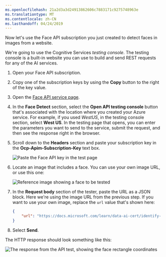 ```yaml
---
ms.openlocfilehash: 21a2d3a3d24913862606c7883171c9275748963e
ms.translationtype: MT
ms.contentlocale: zh-CN
ms.lasthandoff: 04/24/2019
---
```

Now let's use the Face API subscription you just created to detect faces in images from a website.

We're going to use the Cognitive Services _testing console_. The testing console is a built-in website you can use to build and send REST requests for any of the AI services.

1. Open your Face API subscription.
1. Copy one of the subscription keys by using the **Copy** button to the right of the key value.

1. Open the [Face API service page](https://westus.dev.cognitive.microsoft.com/docs/services/563879b61984550e40cbbe8d/?azure-portal=true).

1. In the **Face Detect** section, select the **Open API testing console** button that's associated with the location where you created your Azure service. For example, if you used _WestUS_, in the testing console section, select **West US**. In the testing page that opens, you can enter the parameters you want to send to the service, submit the request, and then see the response right in the browser.

1. Scroll down to the **Headers** section and paste your subscription key in the **Ocp-Apim-Subscription-Key** text box.

    ![Paste the Face API key in the test page](../media/7-test-face-detection-key.png)

1. Locate an image that includes a face. You can use your own image URL, or use this one:

    ![Reference image showing a face to be tested](../media/CLO19_Ubisoft_Azure_068.png)

1. In the **Request body** section of the tester, paste the URL as a JSON block. Here we're using the image URL from the previous step. If you want to use your own image, replace the `url` value that's shown here:

    ```json
    {
        "url": "https://docs.microsoft.com/learn/data-ai-cert/identify-faces-with-computer-vision/media/clo19_ubisoft_azure_068.png"
    }
    
    ```
1. Select **Send**.

The HTTP response should look something like this:

![The response from the API test, showing the face rectangle coordinates](../media/7-test-face-detection-response.png)